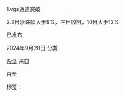 1.vgs通道突破

2.3日涨跌幅大于9%，三日收阳，10日大于12%

已发布

2024年9月28日
分类

[杂谈](http://localhost/testsite/category/%e6%9d%82%e8%b0%88/)
来自

白垩

标签：